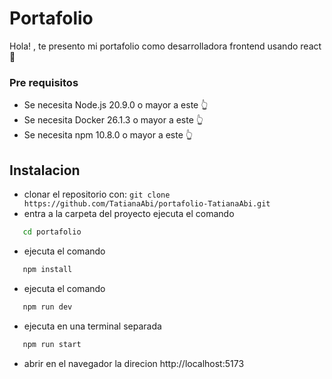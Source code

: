 # Portafolio
Hola! , te presento mi portafolio como desarrolladora frontend usando react 💼

### Pre requisitos
- Se necesita Node.js 20.9.0 o mayor a este 👆
- Se necesita Docker 26.1.3 o mayor a este 👆
- Se necesita npm 10.8.0 o mayor a este 👆

## Instalacion
- clonar el repositorio con:
``` git clone https://github.com/TatianaAbi/portafolio-TatianaAbi.git ```
- entra a la carpeta del proyecto ejecuta el comando
```bash
   cd portafolio
```
- ejecuta el comando 
```bash
   npm install
```
- ejecuta el comando
```bash
   npm run dev 
```



- ejecuta en una terminal separada
```bash
   npm run start 
```
- abrir en el navegador la direcion http://localhost:5173


